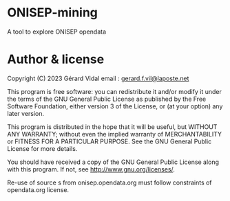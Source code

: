 # ONISEP-mining 
A tool to explore ONISEP opendata
# Author & license
Copyright (C) 2023  Gérard Vidal
email : gerard.f.vil@laposte.net

This program is free software: you can redistribute it and/or modify
it under the terms of the GNU General Public License as published by
the Free Software Foundation, either version 3 of the License, or
(at your option) any later version.

This program is distributed in the hope that it will be useful,
but WITHOUT ANY WARRANTY; without even the implied warranty of
MERCHANTABILITY or FITNESS FOR A PARTICULAR PURPOSE.  See the
GNU General Public License for more details.

You should have received a copy of the GNU General Public License
along with this program.  If not, see <http://www.gnu.org/licenses/>.

Re-use of source s from onisep.opendata.org  must follow constraints of opendata.org license.

